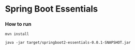 # Spring Boot Essentials



### How to run

```
mvn install

java -jar target/springboot2-essentials-0.0.1-SNAPSHOT.jar
```